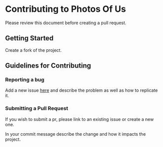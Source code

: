 # Contributing to Photos Of Us
Please review this document before creating a pull request. 

## Getting Started
Create a fork of the project.

## Guidelines for Contributing

### Reporting a bug
Add a new issue [here](https://github.com/sparc-coop/photos-of-us/issues) and describe the problem as well as how to replicate it.

### Submitting a Pull Request
If you wish to submit a pr, please link to an existing issue or create a new one.

In your commit message describe the change and how it impacts the project.
